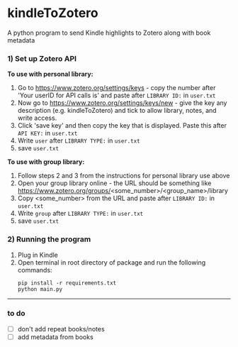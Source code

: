 # kindleToZotero
A python program to send Kindle highlights to Zotero along with book metadata 

### 1) Set up Zotero API

**To use with personal library:**
1. Go to https://www.zotero.org/settings/keys - copy the number after 'Your userID for API calls is' and paste after `LIBRARY ID:` in `user.txt`
2. Now go to https://www.zotero.org/settings/keys/new - give the key any description (e.g. kindleToZotero) and tick to allow library, notes, and write access.
3. Click 'save key' and then copy the key that is displayed. Paste this after `API KEY:` in `user.txt`
4. Write `user` after `LIBRARY TYPE:` in `user.txt`
5. save `user.txt`

**To use with group library:**
1. Follow steps 2 and 3 from the instructions for personal library use above
2. Open your group library online - the URL should be something like https://www.zotero.org/groups/<some_number>/<group_name>/library
3. Copy <some_number> from the URL and paste after `LIBRARY ID:` in `user.txt`
4. Write `group` after `LIBRARY TYPE:` in `user.txt`
5. save `user.txt`

### 2) Running the program
1. Plug in Kindle
2. Open terminal in root directory of package and run the following commands:
   ```
   pip install -r requirements.txt
   python main.py
   ```

---
### to do
- [ ] don't add repeat books/notes
- [ ] add metadata from books
